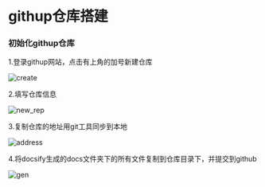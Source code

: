 # githup仓库搭建 

### 初始化githup仓库

1.登录githup网站，点击有上角的加号新建仓库

![create](C:\Users\Administrator\Desktop\docsify\pic\create.png)

2.填写仓库信息

![new_rep](C:\Users\Administrator\Desktop\docsify\pic\new_rep.png)

3.复制仓库的地址用git工具同步到本地

![address](C:\Users\Administrator\Desktop\docsify\pic\address.png)

4.将docsify生成的docs文件夹下的所有文件复制到仓库目录下，并提交到github

![gen](C:\Users\Administrator\Desktop\docsify\pic\gen.png)





